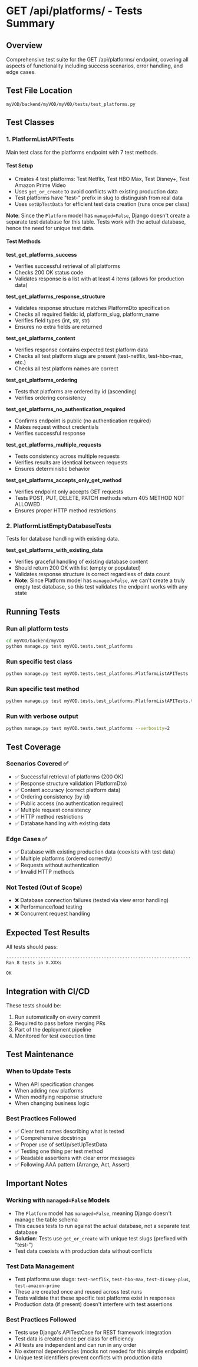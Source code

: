 # GET /api/platforms/ - Tests Summary

## Overview
Comprehensive test suite for the GET /api/platforms/ endpoint, covering all aspects of functionality including success scenarios, error handling, and edge cases.

## Test File Location
```
myVOD/backend/myVOD/myVOD/tests/test_platforms.py
```

## Test Classes

### 1. PlatformListAPITests
Main test class for the platforms endpoint with 7 test methods.

#### Test Setup
- Creates 4 test platforms: Test Netflix, Test HBO Max, Test Disney+, Test Amazon Prime Video
- Uses `get_or_create` to avoid conflicts with existing production data
- Test platforms have "test-" prefix in slug to distinguish from real data
- Uses `setUpTestData` for efficient test data creation (runs once per class)

**Note**: Since the `Platform` model has `managed=False`, Django doesn't create a separate test database for this table. Tests work with the actual database, hence the need for unique test data.

#### Test Methods

**test_get_platforms_success**
- Verifies successful retrieval of all platforms
- Checks 200 OK status code
- Validates response is a list with at least 4 items (allows for production data)

**test_get_platforms_response_structure**
- Validates response structure matches PlatformDto specification
- Checks all required fields: id, platform_slug, platform_name
- Verifies field types (int, str, str)
- Ensures no extra fields are returned

**test_get_platforms_content**
- Verifies response contains expected test platform data
- Checks all test platform slugs are present (test-netflix, test-hbo-max, etc.)
- Checks all test platform names are correct

**test_get_platforms_ordering**
- Tests that platforms are ordered by id (ascending)
- Verifies ordering consistency

**test_get_platforms_no_authentication_required**
- Confirms endpoint is public (no authentication required)
- Makes request without credentials
- Verifies successful response

**test_get_platforms_multiple_requests**
- Tests consistency across multiple requests
- Verifies results are identical between requests
- Ensures deterministic behavior

**test_get_platforms_accepts_only_get_method**
- Verifies endpoint only accepts GET requests
- Tests POST, PUT, DELETE, PATCH methods return 405 METHOD NOT ALLOWED
- Ensures proper HTTP method restrictions

### 2. PlatformListEmptyDatabaseTests
Tests for database handling with existing data.

**test_get_platforms_with_existing_data**
- Verifies graceful handling of existing database content
- Should return 200 OK with list (empty or populated)
- Validates response structure is correct regardless of data count
- **Note**: Since Platform model has `managed=False`, we can't create a truly empty test database, so this test validates the endpoint works with any state

## Running Tests

### Run all platform tests
```bash
cd myVOD/backend/myVOD
python manage.py test myVOD.tests.test_platforms
```

### Run specific test class
```bash
python manage.py test myVOD.tests.test_platforms.PlatformListAPITests
```

### Run specific test method
```bash
python manage.py test myVOD.tests.test_platforms.PlatformListAPITests.test_get_platforms_success
```

### Run with verbose output
```bash
python manage.py test myVOD.tests.test_platforms --verbosity=2
```

## Test Coverage

### Scenarios Covered ✅
- ✅ Successful retrieval of platforms (200 OK)
- ✅ Response structure validation (PlatformDto)
- ✅ Content accuracy (correct platform data)
- ✅ Ordering consistency (by id)
- ✅ Public access (no authentication required)
- ✅ Multiple request consistency
- ✅ HTTP method restrictions
- ✅ Database handling with existing data

### Edge Cases ✅
- ✅ Database with existing production data (coexists with test data)
- ✅ Multiple platforms (ordered correctly)
- ✅ Requests without authentication
- ✅ Invalid HTTP methods

### Not Tested (Out of Scope)
- ❌ Database connection failures (tested via view error handling)
- ❌ Performance/load testing
- ❌ Concurrent request handling

## Expected Test Results

All tests should pass:
```
----------------------------------------------------------------------
Ran 8 tests in X.XXXs

OK
```

## Integration with CI/CD

These tests should be:
1. Run automatically on every commit
2. Required to pass before merging PRs
3. Part of the deployment pipeline
4. Monitored for test execution time

## Test Maintenance

### When to Update Tests
- When API specification changes
- When adding new platforms
- When modifying response structure
- When changing business logic

### Best Practices Followed
- ✅ Clear test names describing what is tested
- ✅ Comprehensive docstrings
- ✅ Proper use of setUp/setUpTestData
- ✅ Testing one thing per test method
- ✅ Readable assertions with clear error messages
- ✅ Following AAA pattern (Arrange, Act, Assert)

## Important Notes

### Working with `managed=False` Models
- The `Platform` model has `managed=False`, meaning Django doesn't manage the table schema
- This causes tests to run against the actual database, not a separate test database
- **Solution**: Tests use `get_or_create` with unique test slugs (prefixed with "test-")
- Test data coexists with production data without conflicts

### Test Data Management
- Test platforms use slugs: `test-netflix`, `test-hbo-max`, `test-disney-plus`, `test-amazon-prime`
- These are created once and reused across test runs
- Tests validate that these specific test platforms exist in responses
- Production data (if present) doesn't interfere with test assertions

### Best Practices Followed
- Tests use Django's APITestCase for REST framework integration
- Test data is created once per class for efficiency
- All tests are independent and can run in any order
- No external dependencies (mocks not needed for this simple endpoint)
- Unique test identifiers prevent conflicts with production data

